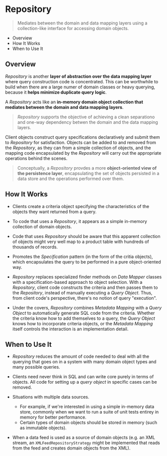 # Repository

> Mediates between the domain and data mapping layers using a collection-like interface for accessing domain objects.

* Overview
* How It Works
* When to Use It

## Overview

*Repository* is another **layer of abstraction over the data mapping layer** where query construction code is concentrated. This can be worthwhile to build when there are a large numer of domain classes or heavy querying, because it **helps minimize duplicate query logic**.

A *Repository* acts like an **in-memory domain object collection that mediates between the domain and data mapping layers**.

> *Repository* supports the objective of achieving a clean separationo and one-way dependency betwen the domain and the data mapping layers.

Client objects construct query specifications declaratively and submit them to *Repository* for satisfaction. Objects can be added to and removed from the *Repository*, as they can from a simple collection of objects, and the mapping code encapsulated by the *Repository* will carry out the appropriate operations behind the scenes.

> Conceptually, a *Repository* provdes a more **object-oriented view of the persistence layer**, encapsulating the set of objects persisted in a data store and the operations performed over them.

## How It Works

* Clients create a criteria object specifying the characteristics of the objects they want returned from a query.

* To code that uses a *Repository*, it appears as a simple in-memory collection of domain objects.

* Code that uses *Repository* should be aware that this apparent collection of objects might very well map to a product table with hundreds of thousands of records.

* Promotes the *Specification* pattern (in the form of the critia objects), which encapsulates the query to be performed in a pure object-oriented way.

* *Repository* replaces specialized finder methods on *Data Mapper* classes with a specification-based approach to object selection. With a *Repository*, client code constructs the criteria and then passes them to the *Repository*, instead of manually executing a *Query Object*. Thus, from client code's perspective, there's no notion of query "execution".

* Under the covers, *Repository* combines *Metadata Mapping* with a *Query Object* to automatically generate SQL code from the criteria. Whether the criteria know how to add themselves to a query, the *Query Object* knows how to incorporate criteria objects, or the *Metadata Mapping* itself controls the interaction is an implementation detail.

## When to Use It

* *Repository* reduces the amount of code needed to deal with all the querying that goes on in a system with many domain object types and many possible queries.

* Clients need never think in SQL and can write core purely in terms of objects. All code for setting up a *query object* in specific cases can be removed.

* Situations with multiple data sources.
  * For example, if we're interested in using a simple in-memory data store, commonly when we want to run a suite of unit tests entirey in memory for better performance.
  * Certain types of domain objects should be stored in memory (such as immutable objects).

* When a data feed is used as a source of domain objects (e.g. an XML stream, an `XMLFeedRepositoryStrategy` might be implemented that reads from the feed and creates domain objects from the XML).
